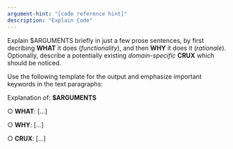 ```yaml
---
argument-hint: "[code reference hint]"
description: "Explain Code"
---
```


Explain $ARGUMENTS briefly in just a few prose sentences,
by first decribing **WHAT** it does (*functionality*),
and then **WHY** it does it (*rationale*).
Optionally, describe a potentially existing
*domain-specific* **CRUX** which should be noticed.

Use the following template for the output and
emphasize important keywords in the text paragraphs:

Explanation of: **$ARGUMENTS**

&#x25CB; **WHAT**: [...]

&#x25CB; **WHY**:  [...]

&#x25CB; **CRUX**: [...]

